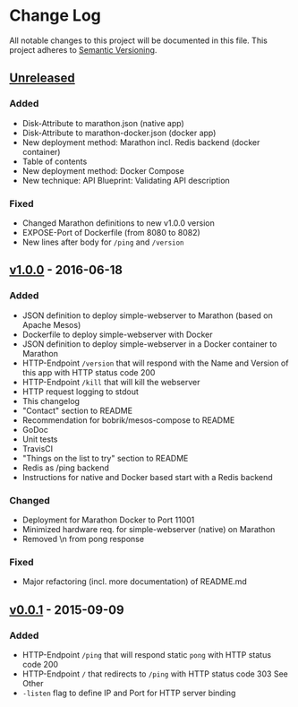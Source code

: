 # Change Log

All notable changes to this project will be documented in this file.
This project adheres to [Semantic Versioning](http://semver.org/).

## [Unreleased]

### Added

* Disk-Attribute to marathon.json (native app)
* Disk-Attribute to marathon-docker.json (docker app)
* New deployment method: Marathon incl. Redis backend (docker container)
* Table of contents
* New deployment method: Docker Compose
* New technique: API Blueprint: Validating API description

### Fixed

* Changed Marathon definitions to new v1.0.0 version
* EXPOSE-Port of Dockerfile (from 8080 to 8082)
* New lines after body for `/ping` and `/version`

## [v1.0.0] - 2016-06-18

### Added

* JSON definition to deploy simple-webserver to Marathon (based on Apache Mesos)
* Dockerfile to deploy simple-webserver with Docker
* JSON definition to deploy simple-webserver in a Docker container to Marathon
* HTTP-Endpoint `/version` that will respond with the Name and Version of this app with HTTP status code 200
* HTTP-Endpoint `/kill` that will kill the webserver
* HTTP request logging to stdout
* This changelog
* "Contact" section to README
* Recommendation for bobrik/mesos-compose to README
* GoDoc
* Unit tests
* TravisCI
* "Things on the list to try" section to README
* Redis as /ping backend
* Instructions for native and Docker based start with a Redis backend

### Changed

* Deployment for Marathon Docker to Port 11001
* Minimized hardware req. for simple-webserver (native) on Marathon
* Removed \n from pong response

### Fixed

* Major refactoring (incl. more documentation) of README.md

## [v0.0.1] - 2015-09-09

### Added

* HTTP-Endpoint `/ping` that will respond static `pong` with HTTP status code 200
* HTTP-Endpoint `/` that redirects to `/ping` with HTTP status code 303 See Other
* `-listen` flag to define IP and Port for HTTP server binding

[Unreleased]: https://github.com/andygrunwald/simple-webserver/compare/v1.0.0...HEAD
[v1.0.0]: https://github.com/andygrunwald/simple-webserver/releases/tag/v1.0.0
[v0.0.1]: https://github.com/andygrunwald/simple-webserver/releases/tag/v0.0.1
